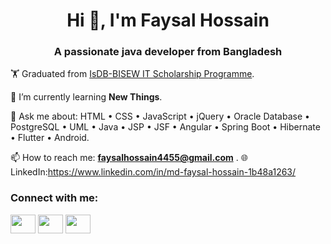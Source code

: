 <h1 align="center">Hi 👋, I'm Faysal Hossain</h1>
<h3 align="center">A passionate java developer from Bangladesh</h3>

🏋️ Graduated from [IsDB-BISEW IT Scholarship Programme](https://www.isdb-bisew.org/).

🌱 I’m currently learning **New Things**.

💬 Ask me about: HTML • CSS • JavaScript • jQuery • Oracle Database • PostgreSQL • UML • Java • JSP • JSF • Angular • Spring Boot • Hibernate • Flutter • Android.

📫 How to reach me: **faysalhossain4455@gmail.com** .
🌐 LinkedIn:https://www.linkedin.com/in/md-faysal-hossain-1b48a1263/

<h3 align="left">Connect with me:</h3>
<p align="left">
<a href="https://wa.me/+8801676565882" target="blank"><img align="center" src="https://raw.githubusercontent.com/rahuldkjain/github-profile-readme-generator/master/src/images/icons/Social/whatsapp.svg" height="30" width="40" /></a>
 <a href="https://fb.com/faysalhossain.4455" target="blank"><img align="center" src="https://raw.githubusercontent.com/rahuldkjain/github-profile-readme-generator/master/src/images/icons/Social/facebook.svg"  height="30" width="40" /></a>
<a href="https://www.linkedin.com/in/md-faysal-hossain-1b48a1263" target="blank"><img align="center" src="https://raw.githubusercontent.com/rahuldkjain/github-profile-readme-generator/master/src/images/icons/Social/linked-in-alt.svg"  height="30" width="40" /></a>
</p>
